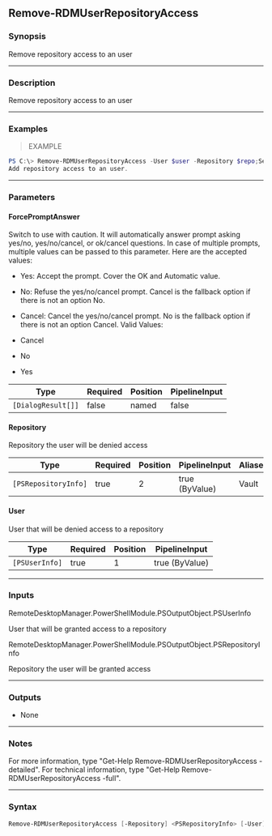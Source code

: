 Remove-RDMUserRepositoryAccess
------------------------------

### Synopsis
Remove repository access to an user

---

### Description

Remove repository access to an user

---

### Examples
> EXAMPLE

```PowerShell
PS C:\> Remove-RDMUserRepositoryAccess -User $user -Repository $repo;Set-RDMUser $user
Add repository access to an user.
```

---

### Parameters
#### **ForcePromptAnswer**
Switch to use with caution. It will automatically answer prompt asking yes/no, yes/no/cancel, or ok/cancel questions. In case of multiple prompts, multiple values can be passed to this parameter. Here are the accepted values:
* Yes: Accept the prompt. Cover the OK and Automatic value.
* No: Refuse the yes/no/cancel prompt. Cancel is the fallback option if there is not an option No.
* Cancel: Cancel the yes/no/cancel prompt. No is the fallback option if there is not an option Cancel.
Valid Values:

* Cancel
* No
* Yes

|Type              |Required|Position|PipelineInput|
|------------------|--------|--------|-------------|
|`[DialogResult[]]`|false   |named   |false        |

#### **Repository**
Repository the user will be denied access

|Type                |Required|Position|PipelineInput |Aliases|
|--------------------|--------|--------|--------------|-------|
|`[PSRepositoryInfo]`|true    |2       |true (ByValue)|Vault  |

#### **User**
User that will be denied access to a repository

|Type          |Required|Position|PipelineInput |
|--------------|--------|--------|--------------|
|`[PSUserInfo]`|true    |1       |true (ByValue)|

---

### Inputs
RemoteDesktopManager.PowerShellModule.PSOutputObject.PSUserInfo

User that will be granted access to a repository

RemoteDesktopManager.PowerShellModule.PSOutputObject.PSRepositoryInfo

Repository the user will be granted access

---

### Outputs
* None

---

### Notes
For more information, type "Get-Help Remove-RDMUserRepositoryAccess -detailed". For technical information, type "Get-Help Remove-RDMUserRepositoryAccess -full".

---

### Syntax
```PowerShell
Remove-RDMUserRepositoryAccess [-Repository] <PSRepositoryInfo> [-User] <PSUserInfo> [-ForcePromptAnswer <Cancel | No | Yes>] [<CommonParameters>]
```

